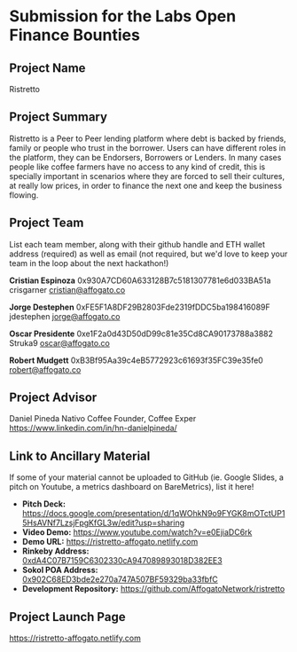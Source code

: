 # Submission for the Labs Open Finance Bounties

## Project Name
Ristretto

## Project Summary
Ristretto is a Peer to Peer lending platform where debt is backed by friends, family or people who trust in the borrower. Users can have different roles in the platform, they can be Endorsers, Borrowers or Lenders. In many cases people like coffee farmers have no access to any kind of credit, this is specially important in scenarios where they are forced to sell their cultures, at really low prices, in order to finance the next one and keep the business flowing. 

## Project Team
List each team member, along with their github handle and ETH wallet address (required) as well as email (not required, but we'd love to keep your team in the loop about the next hackathon!)

**Cristian Espinoza**
0x930A7CD60A633128B7c5181307781e6d033BA51a
crisgarner
cristian@affogato.co

**Jorge Destephen**
0xFE5F1A8DF29B2803Fde2319fDDC5ba198416089F
jdestephen
jorge@affogato.co

**Oscar Presidente**
0xe1F2a0d43D50dD99c81e35Cd8CA90173788a3882
Struka9
oscar@affogato.co

**Robert Mudgett**
0xB3Bf95Aa39c4eB5772923c61693f35FC39e35fe0
robert@affogato.co


## Project Advisor
Daniel Pineda
Nativo Coffee Founder, Coffee Exper
https://www.linkedin.com/in/hn-danielpineda/

## Link to Ancillary Material
If some of your material cannot be uploaded to GitHub (ie. Google Slides, a pitch on Youtube, a metrics dashboard on BareMetrics), list it here!

- **Pitch Deck:** https://docs.google.com/presentation/d/1qWOhkN9o9FYGK8mOTctUP15HsAVNf7LzsjFpgKfGL3w/edit?usp=sharing
- **Video Demo:** https://www.youtube.com/watch?v=e0EjiaDC6rk
- **Demo URL:** https://ristretto-affogato.netlify.com
- **Rinkeby Address:** [0xdA4C07B7159C6302330cA947089893018D382EE3](https://rinkeby.etherscan.io/address/0xda4c07b7159c6302330ca947089893018d382ee3)
- **Sokol POA Address:** [0x902C68ED3bde2e270a747A507BF59329ba33fbfC](https://blockscout.com/poa/sokol/address/0x902c68ed3bde2e270a747a507bf59329ba33fbfc/transactions)
- **Development Repository:** https://github.com/AffogatoNetwork/ristretto

## Project Launch Page
https://ristretto-affogato.netlify.com

